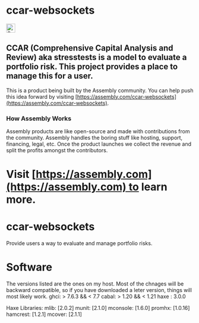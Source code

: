 # ccar-websockets

<a href="https://assembly.com/ccar-websockets/bounties?utm_campaign=assemblage&utm_source=ccar-websockets&utm_medium=repo_badge"><img src="https://asm-badger.herokuapp.com/ccar-websockets/badges/tasks.svg" height="24px" alt="Open Tasks" /></a>

## CCAR (Comprehensive Capital Analysis and Review) aka stresstests is a model to evaluate a portfolio risk. This project provides a place to manage this for a user.

This is a product being built by the Assembly community. You can help push this idea forward by visiting [https://assembly.com/ccar-websockets](https://assembly.com/ccar-websockets).

### How Assembly Works

Assembly products are like open-source and made with contributions from the community. Assembly handles the boring stuff like hosting, support, financing, legal, etc. Once the product launches we collect the revenue and split the profits amongst the contributors.

Visit [https://assembly.com](https://assembly.com) to learn more.
=======
ccar-websockets
===============
Provide users a way to evaluate and manage portfolio risks.


Software
================
The versions listed are the ones on my host. Most of the chnages will be backward compatible, so if you 
have downloaded a leter version, things will most likely work.
ghci: > 7.6.3 && < 7.7
cabal:  > 1.20 && < 1.21
haxe : 3.0.0


Haxe Libraries:
mlib: [2.0.2]
munit: [2.1.0]
mconsole: [1.6.0]
promhx: [1.0.16]
hamcrest: [1.2.1]
mcover: [2.1.1]


